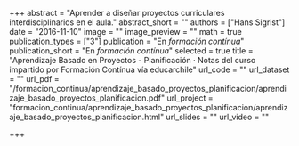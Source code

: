 +++
abstract = "Aprender a diseñar proyectos curriculares interdisciplinarios en el aula."
abstract_short = ""
authors = ["Hans Sigrist"]
date = "2016-11-10"
image = ""
image_preview = ""
math = true
publication_types = ["3"]
publication = "En *formación contínua*"
publication_short = "En *formación contínua*"
selected = true
title = "Aprendizaje Basado en Proyectos - Planificación · Notas del curso impartido por Formación Contínua vía educarchile"
url_code = ""
url_dataset = ""
url_pdf = "/formacion_continua/aprendizaje_basado_proyectos_planificacion/aprendizaje_basado_proyectos_planificacion.pdf"
url_project = "formacion_continua/aprendizaje_basado_proyectos_planificacion/aprendizaje_basado_proyectos_planificacion.html"
url_slides = ""
url_video = ""

+++

